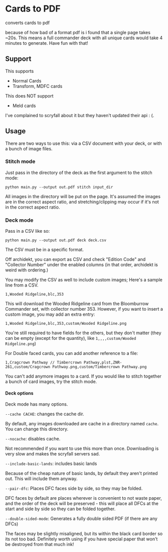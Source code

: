# Cards to PDF

converts cards to pdf

because of how bad of a format pdf is i found that a single page takes ~20s. This means a full commander deck with all unique cards would take
4 minutes to generate. Have fun with that!

## Support

This supports 

* Normal Cards
* Transform, MDFC cards

This does NOT support

* Meld cards

I've complained to scryfall about it but they haven't updated their api : (.

## Usage

There are two ways to use this: via a CSV document with your deck, or with a bunch of image files.

### Stitch mode

Just pass in the directory of the deck as the first argument to the stitch mode:

```
python main.py --output out.pdf stitch input_dir
```

All images in the directory will be put on the page. It's assumed the images are in the correct aspect ratio, and stretching/clipping
may occur if it's not in the correct aspect ratio.

### Deck mode

Pass in a CSV like so:

```
python main.py --output out.pdf deck deck.csv
```

The CSV must be in a specific format.

Off archidekt, you can export as CSV and check "Edition Code" and "Collector Number" under the enabled columns (in that order, archidekt is weird with ordering.)

You may modify the CSV as well to include custom images; Here's a sample line from a CSV.

```
1,Wooded Ridgeline,blc,353
```

This will download the Wooded Ridgeline card from the Bloomburrow Commander set, with collector number 353. However, if you want to insert a custom image, you may add an extra entry:

```
1,Wooded Ridgeline,blc,353,custom/Wooded Ridgeline.png
```

You're still required to have fields for the others, but they don't matter (they can be empty (except for the quantity), like `1,,,,custom/Wooded Ridgeline.png`)

For Double faced cards, you can add another reference to a file:
```
1,Cragcrown Pathway // Timbercrown Pathway,plst,ZNR-261,custom/Cragcrown Pathway.png,custom/Timbercrown Pathway.png
```

You can't add anymore images to a card. If you would like to stitch together a bunch of card images, try the stitch mode.

#### Deck options

Deck mode has many options.

`--cache CACHE`: changes the cache dir.

By default, any images downloaded are cache in a directory named `cache`. You can change this directory.

`--nocache`: disables cache.

Not recommended if you want to use this more than once. Downloading is very slow and makes the scryfall servers sad.

`--include-basic-lands`: includes basic lands

Because of the cheap nature of basic lands, by default they aren't printed out. This will include them anyway.

`--pair-dfc`: Places DFC faces side by side, so they may be folded.

DFC faces by default are places wherever is convenient to not waste paper, and the order of the deck will be preserved -
this will place all DFCs at the start and side by side so they can be folded together.

`--double-sided-mode`: Generates a fully double sided PDF (if there are any DFCs)

The faces may be slightly misaligned, but its within the black card border so its not too bad. Definitely worth using if you have special paper that won't be
destroyed from that much ink!


